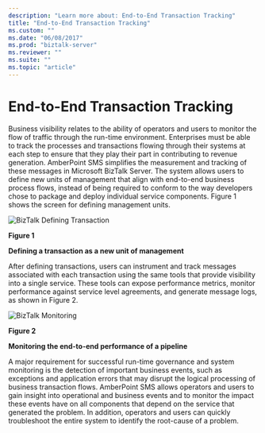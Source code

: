 ```yaml
---
description: "Learn more about: End-to-End Transaction Tracking"
title: "End-to-End Transaction Tracking"
ms.custom: ""
ms.date: "06/08/2017"
ms.prod: "biztalk-server"
ms.reviewer: ""
ms.suite: ""
ms.topic: "article"
---
```

# End-to-End Transaction Tracking
Business visibility relates to the ability of operators and users to monitor the flow of traffic through the run-time environment. Enterprises must be able to track the processes and transactions flowing through their systems at each step to ensure that they play their part in contributing to revenue generation. AmberPoint SMS simplifies the measurement and tracking of these messages in Microsoft BizTalk Server. The system allows users to define new units of management that align with end-to-end business process flows, instead of being required to conform to the way developers chose to package and deploy individual service components. Figure 1 shows the screen for defining management units.  
  
 ![BizTalk Defining Transaction](../esb-toolkit/media/ch9-biztalkdefiningtransaction.gif "Ch9-BizTalkDefiningTransaction")  
  
 **Figure 1**  
  
 **Defining a transaction as a new unit of management**  
  
 After defining transactions, users can instrument and track messages associated with each transaction using the same tools that provide visibility into a single service. These tools can expose performance metrics, monitor performance against service level agreements, and generate message logs, as shown in Figure 2.  
  
 ![BizTalk Monitoring](../esb-toolkit/media/ch9-biztalkmonitoring.gif "Ch9-BizTalkMonitoring")  
  
 **Figure 2**  
  
 **Monitoring the end-to-end performance of a pipeline**  
  
 A major requirement for successful run-time governance and system monitoring is the detection of important business events, such as exceptions and application errors that may disrupt the logical processing of business transaction flows. AmberPoint SMS allows operators and users to gain insight into operational and business events and to monitor the impact these events have on all components that depend on the service that generated the problem. In addition, operators and users can quickly troubleshoot the entire system to identify the root-cause of a problem.
